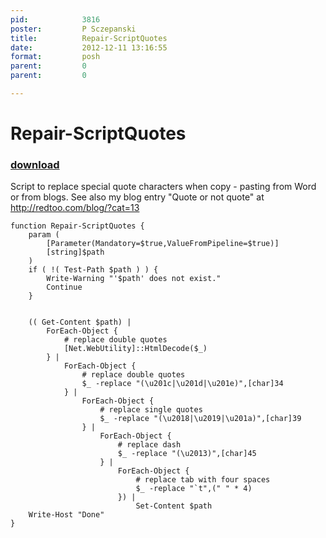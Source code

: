```yaml
---
pid:            3816
poster:         P Sczepanski
title:          Repair-ScriptQuotes
date:           2012-12-11 13:16:55
format:         posh
parent:         0
parent:         0

---
```


# Repair-ScriptQuotes

### [download](3816.ps1)

Script to replace special quote characters when copy - pasting from Word or from blogs.
See also my blog entry "Quote or not quote" at http://redtoo.com/blog/?cat=13

```posh
function Repair-ScriptQuotes {
    param (
        [Parameter(Mandatory=$true,ValueFromPipeline=$true)]
        [string]$path
    )
    if ( !( Test-Path $path ) ) {
        Write-Warning "'$path' does not exist."
        Continue
    }
        

    (( Get-Content $path) |  
        ForEach-Object {
            # replace double quotes
            [Net.WebUtility]::HtmlDecode($_)
        } | 
            ForEach-Object {
                # replace double quotes
                $_ -replace "(\u201c|\u201d|\u201e)",[char]34
            } | 
                ForEach-Object {
                    # replace single quotes
                    $_ -replace "(\u2018|\u2019|\u201a)",[char]39
                } | 
                    ForEach-Object {
                        # replace dash
                        $_ -replace "(\u2013)",[char]45
                    } | 
                        ForEach-Object {
                            # replace tab with four spaces
                            $_ -replace "`t",(" " * 4)
                        }) | 
                            Set-Content $path
    Write-Host "Done"
}

```
